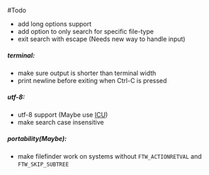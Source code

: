 #Todo

- add long options support
- add option to only search for specific file-type
- exit search with escape (Needs new way to handle input)

##### terminal:

- make sure output is shorter than terminal width
- print newline before exiting when Ctrl-C is pressed

##### utf-8:

- utf-8 support (Maybe use [ICU](http://site.icu-project.org/))
- make search case insensitive

##### portability(Maybe):

- make filefinder work on systems without `FTW_ACTIONRETVAL` and `FTW_SKIP_SUBTREE`
